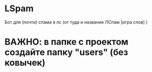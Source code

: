 # LSpam

Бот для (почти) спама в лс (от туда и название ЛСпам [игра слов] )

<h1>ВАЖНО: в папке с проектом создайте папку "users" (без ковычек)
